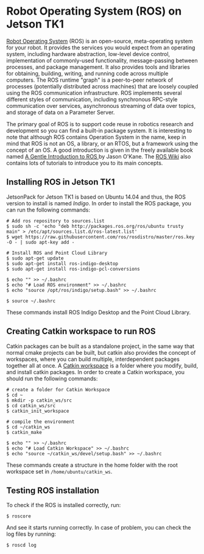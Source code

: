 # Robot Operating System (ROS) on Jetson TK1

[Robot Operating System](http://wiki.ros.org/ROS/Introduction) (ROS) is an open-source, meta-operating system for your robot. It provides the services you would expect from an operating system, including hardware abstraction, low-level device control, implementation of commonly-used functionality, message-passing between processes, and package management. It also provides tools and libraries for obtaining, building, writing, and running code across multiple computers. The ROS runtime "graph" is a peer-to-peer network of processes (potentially distributed across machines) that are loosely coupled using the ROS communication infrastructure. ROS implements several different styles of communication, including synchronous RPC-style communication over services, asynchronous streaming of data over topics, and storage of data on a Parameter Server. 

The primary goal of ROS is to support code reuse in robotics research and development so you can find a built-in package system. It is interesting to note that although ROS contains Operation System in the name, keep in mind that ROS is not an OS, a library, or an RTOS, but a framework using the concept of an OS. A good introduction is given in the freely available book named [A Gentle Introduction to ROS ](https://www.cse.sc.edu/~jokane/agitr/agitr-letter.pdf) by Jason O'Kane. The [ROS Wiki](http://wiki.ros.org/ROS/Tutorials) also contains lots of tutorials to introduce you to its main concepts.


## Installing ROS in Jetson TK1

JetsonPack for Jetson TK1 is based on Ubuntu 14.04 and thus, the ROS version to install is named *Indigo*. In order to install the ROS package, you can run the following commands:

```
# Add ros repository to sources.list
$ sudo sh -c 'echo "deb http://packages.ros.org/ros/ubuntu trusty main" > /etc/apt/sources.list.d/ros-latest.list'
$ wget https://raw.githubusercontent.com/ros/rosdistro/master/ros.key -O - | sudo apt-key add -

# Install ROS and Point Cloud Library
$ sudo apt-get update
$ sudo apt-get install ros-indigo-desktop
$ sudo apt-get install ros-indigo-pcl-conversions

$ echo "" >> ~/.bashrc
$ echo "# Load ROS environment" >> ~/.bashrc
$ echo "source /opt/ros/indigo/setup.bash" >> ~/.bashrc

$ source ~/.bashrc
```

These commands install ROS Indigo Desktop and the Point Cloud Library.


## Creating Catkin workspace to run ROS

Catkin packages can be built as a standalone project, in the same way that normal cmake projects can be built, but catkin also provides the concept of workspaces, where you can build multiple, interdependent packages together all at once. A [Catkin workspace](http://wiki.ros.org/catkin/workspaces#Catkin_Workspaces) is a folder where you modify, build, and install catkin packages. In order to create a Catkin workspace, you should run the following commands:

```
# create a folder for Catkin Workspace
$ cd ~
$ mkdir -p catkin_ws/src
$ cd catkin_ws/src
$ catkin_init_workspace

# compile the environment
$ cd ~/catkin_ws
$ catkin_make

$ echo "" >> ~/.bashrc
$ echo "# Load Catkin Workspace" >> ~/.bashrc
$ echo "source ~/catkin_ws/devel/setup.bash" >> ~/.bashrc
```
 
These commands create a structure in the home folder with the root workspace set in ``/home/ubuntu/catkin_ws``. 

## Testing ROS installation

To check if the ROS is installed correctly, run:

```
$ roscore
```

And see it starts running correctly. In case of problem, you can check the log files by running:

```
$ roscd log
```
